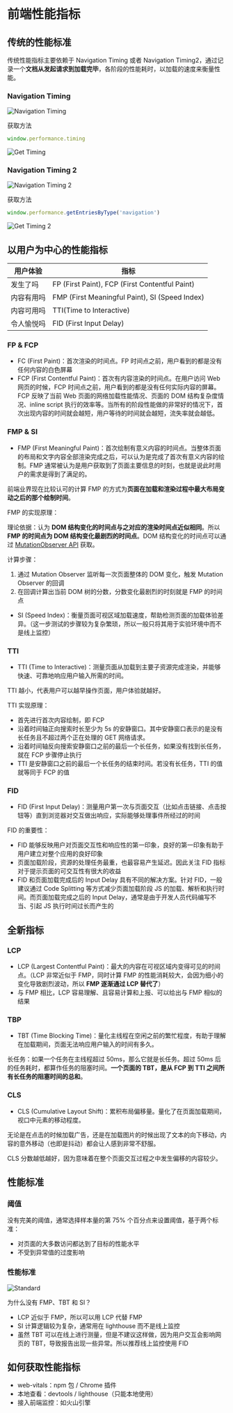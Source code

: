 # 前端性能指标

## 传统的性能标准

传统性能指标主要依赖于 Navigation Timing 或者 Navigation Timing2，通过记录一个**文档从发起请求到加载完毕**，各阶段的性能耗时，以加载的速度来衡量性能。

### Navigation Timing

![Navigation Timing](./images/navigation-timing.png)

获取方法

```js
window.performance.timing
```

![Get Timing](./images/get-timing.png)

### Navigation Timing 2

![Navigation Timing 2](./images/navigation-timing-2.png)

获取方法

```js
window.performance.getEntriesByType('navigation')
```

![Get Timing 2](./images/get-timing-2.png)

## 以用户为中心的性能指标

| 用户体验   | 指标                                           |
| ---------- | ---------------------------------------------- |
| 发生了吗   | FP (First Paint), FCP (First Contentful Paint) |
| 内容有用吗 | FMP (First Meaningful Paint), SI (Speed Index) |
| 内容可用吗 | TTI(Time to Interactive)                       |
| 令人愉悦吗 | FID (First Input Delay)                        |

### FP & FCP

- FC (First Paint)：首次渲染的时间点。FP 时间点之前，用户看到的都是没有任何内容的白色屏幕
- FCP (First Contentful Paint)：首次有内容渲染的时间点。在用户访问 Web 网页的时候，FCP 时间点之前，用户看到的都是没有任何实际内容的屏幕。FCP 反映了当前 Web 页面的网络加载性能情况、页面的 DOM 结构复杂度情况、inline script 执行的效率等。当所有的阶段性能做的非常好的情况下，首次出现内容的时间就会越短，用户等待的时间就会越短，流失率就会越低。

### FMP & SI

- FMP (First Meaningful Paint)：首次绘制有意义内容的时间点。当整体页面的布局和文字内容全部渲染完成之后，可以认为是完成了首次有意义内容的绘制。FMP 通常被认为是用户获取到了页面主要信息的时刻，也就是说此时用户的需求是得到了满足的。

前端业界现在比较认可的计算 FMP 的方式为**页面在加载和渲染过程中最大布局变动之后的那个绘制时间**。

FMP 的实现原理：

理论依据：认为 **DOM 结构变化的时间点与之对应的渲染时间点近似相同**。所以 **FMP 的时间点为 DOM 结构变化最剧烈的时间点**。DOM 结构变化的时间点可以通过 [MutationObserver API](https://developer.mozilla.org/zh-CN/docs/Web/API/MutationObserver) 获取。

计算步骤：

1. 通过 Mutation Observer 监听每一次页面整体的 DOM 变化，触发 Mutation Observer 的回调
2. 在回调计算出当前 DOM 树的分数，分数变化最剧烈的时刻就是 FMP 的时间点

- SI (Speed Index)：衡量页面可视区域加载速度，帮助检测页面的加载体验差异。（这一步测试的步骤较为复杂繁琐，所以一般只将其用于实验环境中而不是线上监控）

### TTI

- TTI (Time to Interactive)：测量页面从加载到主要子资源完成渲染，并能够快速、可靠地响应用户输入所需的时间。

TTI 越小，代表用户可以越早操作页面，用户体验就越好。

TTI 实现原理：

- 首先进行首次内容绘制，即 FCP
- 沿着时间轴正向搜索时长至少为 5s 的安静窗口。其中安静窗口表示的是没有长任务且不超过两个正在处理的 GET 网络请求。
- 沿着时间轴反向搜索安静窗口之前的最后一个长任务，如果没有找到长任务，就在 FCP 步骤停止执行
- TTI 是安静窗口之前的最后一个长任务的结束时间。若没有长任务，TTI 的值就等同于 FCP 的值

### FID

- FID (First Input Delay)：测量用户第一次与页面交互（比如点击链接、点击按钮等）直到浏览器对交互做出响应，实际能够处理事件所经过的时间

FID 的重要性：

- FID 能够反映用户对页面交互性和响应性的第一印象，良好的第一印象有助于用户建立对整个应用的良好印象
- 页面加载阶段，资源的处理任务最重，也最容易产生延迟。因此关注 FID 指标对于提示页面的可交互性有很大的收益
- FID 和页面加载完成后的 Input Delay 具有不同的解决方案。针对 FID，一般建议通过 Code Splitting 等方式减少页面加载阶段 JS 的加载、解析和执行时间。而页面加载完成之后的 Input Delay，通常是由于开发人员代码编写不当、引起 JS 执行时间过长而产生的

## 全新指标

### LCP

- LCP (Largest Contentful Paint)：最大的内容在可视区域内变得可见的时间点。（LCP 非常近似于 FMP，同时计算 FMP 的性能消耗较大，会因为细小的变化导致剧烈波动，所以 **FMP 逐渐通过 LCP 替代了**）
- 与 FMP 相比，LCP 容易理解、且容易计算和上报、可以给出与 FMP 相似的结果

### TBP

- TBT (Time Blocking Time)：量化主线程在空闲之前的繁忙程度，有助于理解在加载期间，页面无法响应用户输入的时间有多久。

长任务：如果一个任务在主线程超过 50ms，那么它就是长任务。超过 50ms 后的任务耗时，都算作任务的阻塞时间。**一个页面的 TBT，是从 FCP 到 TTI 之间所有长任务的阻塞时间的总和**。

### CLS

- CLS (Cumulative Layout Shift)：累积布局偏移量。量化了在页面加载期间，视口中元素的移动程度。

无论是在点击的时候加载广告，还是在加载图片的时候出现了文本的向下移动，内容的意外移动（也即是抖动）都会让人感到非常不舒服。

CLS 分数越低越好，因为意味着在整个页面交互过程之中发生偏移的内容较少。

## 性能标准

### 阈值

没有完美的阈值，通常选择样本量的第 75% 个百分点来设置阈值，基于两个标准：

- 对页面的大多数访问都达到了目标的性能水平
- 不受到异常值的过度影响

### 性能标准

![Standard](./images/standard.jpg)

为什么没有 FMP、TBT 和 SI？

- LCP 近似于 FMP，所以可以用 LCP 代替 FMP
- SI 计算逻辑较为复杂，通常用在 lighthouse 而不是线上监控
- 虽然 TBT 可以在线上进行测量，但是不建议这样做，因为用户交互会影响网页的 TBT，导致报告出现一些异常。所以推荐线上监控使用 FID

## 如何获取性能指标

- web-vitals：npm 包 / Chrome 插件
- 本地查看：devtools / lighthouse（只能本地使用）
- 接入前端监控：如火山引擎
